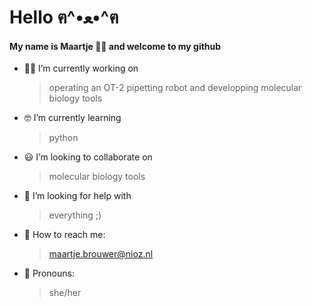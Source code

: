 # Hello ฅ^•ﻌ•^ฅ

#### My name is **Maartje** :sassy_woman: and welcome to my github 



- :woman_scientist: I’m currently working on 
  > operating an OT-2 pipetting robot and developping molecular biology tools
- :nerd_face: I’m currently learning 
  > python
- :smiley: I’m looking to collaborate on 
  > molecular biology tools
- :raised_eyebrow: I’m looking for help with 
  > everything ;)
- :speech_balloon: How to reach me: 
  > maartje.brouwer@nioz.nl
- :purple_heart: Pronouns: 
  > she/her
 

